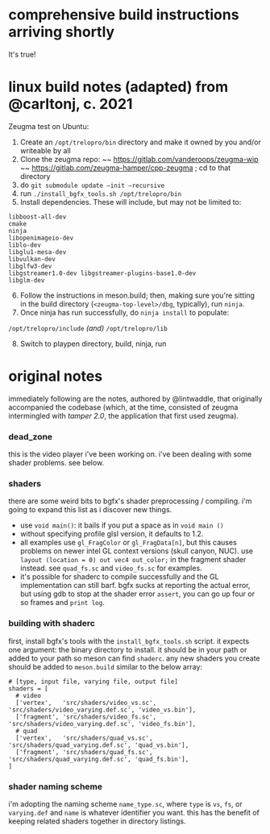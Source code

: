 
# comprehensive build instructions arriving shortly

It's true!

# linux build notes (adapted) from @carltonj, c. 2021

Zeugma test on Ubuntu:

1. Create an `/opt/trelopro/bin` directory and make it owned by you and/or writeable by all
2. Clone the zeugma repo: ~~ https://gitlab.com/vanderoops/zeugma-wip ~~  https://gitlab.com/zeugma-hamper/cpp-zeugma  ; cd to that directory
3. do `git submodule update —init —recursive`
4. run `./install_bgfx_tools.sh /opt/trelopro/bin`
5. Install dependencies.  These will include, but may not be limited to:

```
libboost-all-dev
cmake
ninja
libopenimageio-dev
liblo-dev
libglu1-mesa-dev
libvulkan-dev
libglfw3-dev
libgstreamer1.0-dev libgstreamer-plugins-base1.0-dev
libglm-dev
```

6. Follow the instructions in meson.build; then, making sure you're sitting in the build directory (`<zeugma-top-level>/dbg`, typically), run `ninja`.
7. Once ninja has run successfully, do `ninja install` to populate:

`/opt/trelopro/include` *(and)* `/opt/trelopro/lib`

8. Switch to playpen directory, build, ninja, run


# original notes

immediately following are the notes, authored by @lintwaddle, that originally
accompanied the codebase (which, at the time, consisted of zeugma intermingled
with *tamper 2.0*, the application that first used zeugma).

### dead_zone

this is the video player i've been working on. i've been dealing with some shader problems. see below.

### shaders

there are some weird bits to bgfx's shader preprocessing / compiling. i'm going to expand this list as i discover new things.

- use `void main()`: it bails if you put a space as in `void main ()`
- without specifying profile glsl version, it defaults to 1.2.
- all examples use `gl_FragColor` or `gl_FragData[n]`, but this causes problems on newer intel GL context versions (skull canyon, NUC). use `layout (location = 0) out vec4 out_color;` in the fragment shader instead. see `quad_fs.sc` and `video_fs.sc` for examples.
- it's possible for shaderc to compile successfully and the GL implementation can still barf. bgfx sucks at reporting the actual error, but using gdb to stop at the shader error `assert`, you can go up four or so frames and `print log`. 

### building with shaderc
first, install bgfx's tools with the `install_bgfx_tools.sh` script. it expects one argument: the binary directory to install. it should be in your path or added to your path so meson can find `shaderc`. any new shaders you create should be added to `meson.build` similar to the below array:

    # [type, input file, varying file, output file]
    shaders = [
      # video
      ['vertex',   'src/shaders/video_vs.sc', 'src/shaders/video_varying.def.sc', 'video_vs.bin'],
      ['fragment', 'src/shaders/video_fs.sc', 'src/shaders/video_varying.def.sc', 'video_fs.bin'],
      # quad
      ['vertex',   'src/shaders/quad_vs.sc', 'src/shaders/quad_varying.def.sc', 'quad_vs.bin'],
      ['fragment', 'src/shaders/quad_fs.sc', 'src/shaders/quad_varying.def.sc', 'quad_fs.bin'],
    ]


### shader naming scheme

i'm adopting the naming scheme `name_type.sc`, where `type` is `vs`, `fs`, or `varying.def` and `name` is whatever identifier you want. this has the benefit of keeping related shaders together in directory listings.
